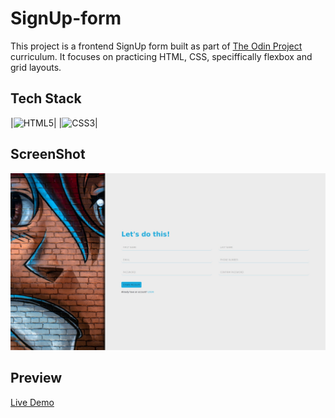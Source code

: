 # SignUp-form

This project is a frontend SignUp form built as part of [The Odin Project](https://www.theodinproject.com/) curriculum. It focuses on practicing HTML, CSS, speciffically flexbox and grid layouts.

## Tech Stack

|![HTML5](https://img.shields.io/badge/html5-%23E34F26.svg?style=for-the-badge&logo=html5&logoColor=white)|
|![CSS3](https://img.shields.io/badge/css3-%231572B6.svg?style=for-the-badge&logo=css3&logoColor=white)|

## ScreenShot

![alt text](desktop-1750200282817.jpeg)

## Preview

[Live Demo](https://anthonybac.github.io/SIgnUpForm-Front-_TheOdinProject/)
